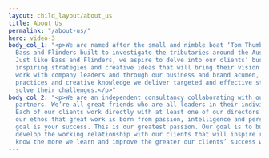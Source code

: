 ```yaml
---
layout: child_layout/about_us
title: About Us
permalink: "/about-us/"
hero: video-3
body_col_1: "<p>We are named after the small and nimble boat ‘Tom Thumb’ that explorers
  Bass and Flinders built to investigate the tributaries around the Australian coastline.
  Just like Bass and Flinders, we aspire to delve into our clients’ business to develop
  inspiring strategies and creative ideas that will bring their vision to life.</p><p>We
  work with company leaders and through our business and brand acumen, best marketing
  practices and creative knowledge we deliver targeted and effective strategies to
  solve their challenges.</p>"
body_col_2: "<p>We are an independent consultancy collaborating with our supporting
  partners. We’re all great friends who are all leaders in their individual fields.
  Each of our clients work directly with at least one of our directors. This reflects
  our ethos that great work is born from passion, intelligence and personal commitment.</p><p>Our
  goal is your success. This is our greatest passion. Our goal is to build trust and
  develop the working relationship with our clients that will inspire results. We
  know the more we learn and improve the greater our clients’ success will be.</p>"
---
```

